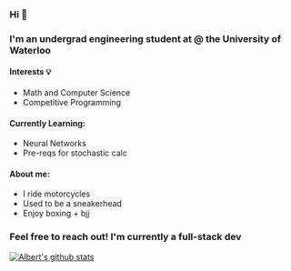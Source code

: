 ### Hi 👋
### I'm an undergrad engineering student at @ the University of Waterloo

<h4> Interests 💡</h4>
<ul> <li> Math and Computer Science </li> <li> Competitive Programming </li> </ul>

<h4> Currently Learning:</h4>
<ul> <li> Neural Networks </li> <li> Pre-reqs for stochastic calc </li> </ul>

<h4> About me: </h4>
<ul> <li> I ride motorcycles </li> <li> Used to be a sneakerhead </li> <li> Enjoy boxing + bjj </li> </ul>

### Feel free to reach out! I'm currently a full-stack dev

[![Albert's github stats](https://github-readme-stats.vercel.app/api?username=albertnguyentran)](https://github.com/anuraghazra/github-readme-stats&theme=tokyonight)


